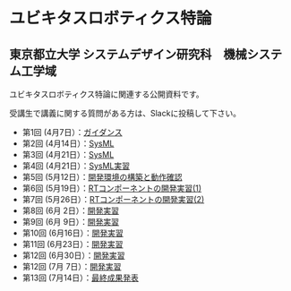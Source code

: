 # ユビキタスロボティクス特論
## 東京都立大学 システムデザイン研究科　機械システム工学域

ユビキタスロボティクス特論に関連する公開資料です。

受講生で講義に関する質問がある方は、Slackに投稿して下さい。


<!--
- 第1回 (5月13日）：[ガイダンス](200513)
- 第2回 (5月20日）：[開発環境の構築と動作確認](200520)
- 第3回 (5月27日）：[RTコンポーネントの開発実習(1)](200527)
- 第4回 (6月&nbsp;3日）：[RTコンポーネントの開発実習(2)](200603)
- 第5回 (6月10日）：[移動ロボットのシステム開発1](200610)
- 第6回 (6月17日）：[移動ロボットのシステム開発2](200617)
- 第7回 (6月24日）：[移動ロボットのシステム開発3](200624)
- 第8回 (7月&nbsp;1日）：[最終成果発表](200701)
-->
- 第1回 (4月7日）：[ガイダンス](210407)
- 第2回 (4月14日）：[SysML](210414)
- 第3回 (4月21日）：[SysML](210421)
- 第4回 (4月21日）：[SysML実習](210428)
- 第5回 (5月12日）：[開発環境の構築と動作確認](210512)
- 第6回 (5月19日）：[RTコンポーネントの開発実習(1)](210519)
- 第7回 (5月26日）：[RTコンポーネントの開発実習(2)](210526)
- 第8回 (6月&nbsp;2日）：[開発実習](210602)
- 第9回 (6月&nbsp;9日）：[開発実習](210609)
- 第10回 (6月16日）：[開発実習](210616)
- 第11回 (6月23日）：[開発実習](210623)
- 第12回 (6月30日）：[開発実習](210602)
- 第12回 (7月&nbsp;7日）：[開発実習](210602)
- 第13回 (7月14日）：[最終成果発表](200714)



